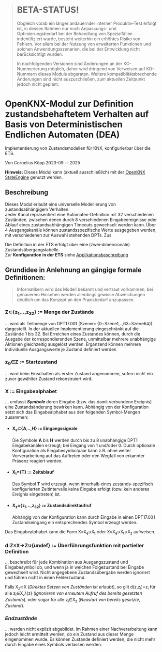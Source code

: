 > # BETA-STATUS! <!-- (DE/German) -->
>
> Obgleich vorab ein länger andauernder interner Produktiv-Test erfolgt ist, 
> in dessen Rahmen nur noch Anpassungs- und Optimierungsbedarf bei der Behandlung von Spezialfällen indentifiziert wurde,
> besteht weiterhin ein erhöhtes Risiko von Fehlern.
> Vor allem bei der Nutzung von erweiterten Funktionen und solchen Anwendungsszenarien, die bei der Entwicklung nicht berücksichtigt wurden.
>
> In nachfolgenden Versionen sind Änderungen an der KO-Nummerierung möglich, 
> daher wird dringend von Verweisen auf KO-Nummern dieses Moduls abgeraten.
> Weitere kompatiblitätsbrechende Änderungen sind nicht auszuschließen, zum aktuellen Zeitpunkt jedoch nicht geplant. 

<!--
# Deterministic Finite Automaton (DFA) Module for OpenKNX

Implementation of state machines for KNX configurable via ETS.

By Cornelius Köpp 2023-09 -- 2025
-->

# OpenKNX-Modul zur Definition zustandsbehaftetem Verhalten auf Basis von  Deterministischen Endlichen Automaten (DEA)

Implementierung von Zustandsmodellen für KNX, konfigurierbar über die ETS.

Von Cornelius Köpp 2023-09 -- 2025

**Hinweis:** Dieses Modul kann (aktuell ausschließlich) mit der [OpenKNX StateEngine](https://github.com/OpenKNX/OAM-StateEngine/) genutzt werden.   



## Beschreibung <!-- (DE) -->
Dieses Modul erlaubt eine universelle Modellierung von zustandsabhängigem Verhalten:<br />
Jeder Kanal repräsentiert eine Automaten-Definition mit 32 verschiedenen Zuständen,
zwischen denen durch 8 verschiedenen Eingabeereignisse oder Ablauf eines zustandsabhängigen Timeouts gewechselt werden kann.
Über 4 Ausgangskanäle können zustandsspezifische Werte ausgegeben werden, mit verschiedenen zur Auswahl stehenden DPTs. Zus

Die Definition in der ETS erfolgt über eine (zwei-dimensionale) Zustandsübergangstabelle.<br />
Zur **Konfiguration in der ETS** siehe [Applikationsbeschreibung](doc/DFA_Applikationsbeschreibung.md)

## Grundidee in Anlehnung an gängige formale Definitionen:
> Informatikern wird das Modell bekannt und vertraut vorkommen; 
> bei genauerem Hinsehen werden allerdings gewisse Abweichungen deutlich um das Konzept an den Praxisbedarf anzupassen.

### Z&subset;{z<sub>1</sub>,..,z<sub>32</sub>} := Menge der Zustände
... wird als Teilmenge von DPT17.001 (Szenen: {0=Szene1,..,63=Szene64}) dargestellt.
In der aktuellen Implementierung eingeschränkt auf die Zustände 1 bis 32.
Bei Erreichen eines Zustandes können, durch die Ausgabe der korrespondierenden Szene, unmittelbar mehrere unabhängige Aktionen gleichzeitig ausgelöst werden.
Ergänzend können mehrere individuelle Ausgangswerte je Zustand definiert werden.

### z<sub>0</sub>&isin;Z := Startzustand
... wird beim Einschalten als erster Zustand angenommen, 
sofern nicht ein zuvor gewählter Zustand rekonstruiert wird.

### X := Eingabealphabet
... umfasst ***Symbole*** deren Eingabe (bzw. das damit verbundene Ereignis) eine Zustandsänderung bewirken kann. 
Abhängig von der Konfiguration setzt sich das Eingabealphabet aus den folgenden Symbol-Mengen zusammen:

* #### X<sub>e</sub>&subset;{A,..,H} := Eingangssignale
  
  Die Symbole **A** bis **H** werden durch bis zu 8 unabhängige DPT1 Eingabekanälen erzeugt; bei Eingang von 1 und/oder 0.
  Durch optionale Konfiguration als Eingabesymbolpaar kann z.B. ohne weiter Vorverarbeitung auf das Auftreten oder den Wegfall von erkannter Präsenz reagiert werden.

* #### X<sub>t</sub>={T} := Zeitablauf
  
  Das Symbol **T** wird erzeugt,
  wenn innerhalb eines zustands-spezifisch konfigurierten Zeitintervalls keine Eingabe erfolgt
  (bzw. kein anderes Ereignis eingetreten) ist.

* #### X<sub>z</sub>={z<sub>1</sub>,..,z<sub>32</sub>} := Zustandsdirektaufruf

  Abhängig von der Konfiguration kann durch Eingabe in einen DPT17.001 Zustandseingang ein entsprechendes Symbol erzeugt werden. 

Das Eingabealphabet kann die Form X=X<sub>e</sub>&cup;X<sub>t</sub> oder X=X<sub>e</sub>&cup;X<sub>t</sub>&cup;X<sub>z</sub> aufweisen.

### d:Z&times;X&rarr;Z&cup;{undef} := Überführungsfunktion mit partieller Definition
... beschreibt für jede Kombination aus Ausgangszustand und Eingabesymbol ob, und wenn ja in welchen Folgezustand bei Eingabe gewechselt wird.
Nicht angegebene Zustandsübergabe werden ignoriert und führen nicht in einen Fehlerzustand.

Falls X<sub>z</sub>&subset;X (*Direktes Setzen von Zuständen ist erlaubt*), 
so gilt d(z,z<sub>i</sub>)=z<sub>i</sub> 
für alle z<sub>i</sub>&in;X<sub>z</sub>\\{z} (*ignorieren von erneutem Aufruf des bereits gesetzten Zustands*), 
oder sogar für alle z<sub>i</sub>&in;X<sub>z</sub> (*Neustart von bereits gesetzte, Zustand*).


### *Endzustände* 
... werden nicht explizit abgebildet.
Im Rahmen einer Nachverarbeitung kann jedoch leicht ermittelt werden, ob ein Zustand aus dieser Menge eingenommen wurde.
Es können Zustände definiert werden, die nicht mehr durch Eingabe eines Symbols verlassen werden.

